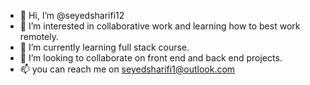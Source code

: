 - 👋 Hi, I’m @seyedsharifi12
- 👀 I’m interested in collaborative work and learning how to best work remotely.
- 🌱 I’m currently learning full stack course.
- 💞️ I’m looking to collaborate on front end and back end projects.
- 📫 you can reach me on seyedsharifi1@outlook.com

<!---
seyedsharifi12/seyedsharifi12 is a ✨ special ✨ repository because its `README.md` (this file) appears on your GitHub profile.
You can click the Preview link to take a look at your changes.
--->
